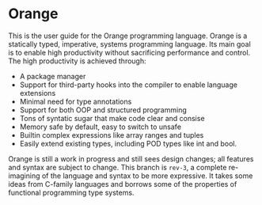 # Orange

This is the user guide for the Orange programming language. Orange is a statically typed, imperative, systems programming language. Its main goal is to enable high productivity without sacrificing performance and control. The high productivity is achieved through:

- A package manager
- Support for third-party hooks into the compiler to enable language extensions
- Minimal need for type annotations
- Support for both OOP and structured programming
- Tons of syntatic sugar that make code clear and consise
- Memory safe by default, easy to switch to unsafe
- Builtin complex expressions like array ranges and tuples
- Easily extend existing types, including POD types like int and bool.

Orange is still a work in progress and still sees design changes; all features and syntax are subject to change. This branch is `rev-3`, a complete re-imagining of the language and syntax to be more expressive. It takes some ideas from C-family languages and borrows some of the properties of functional programming type systems.
